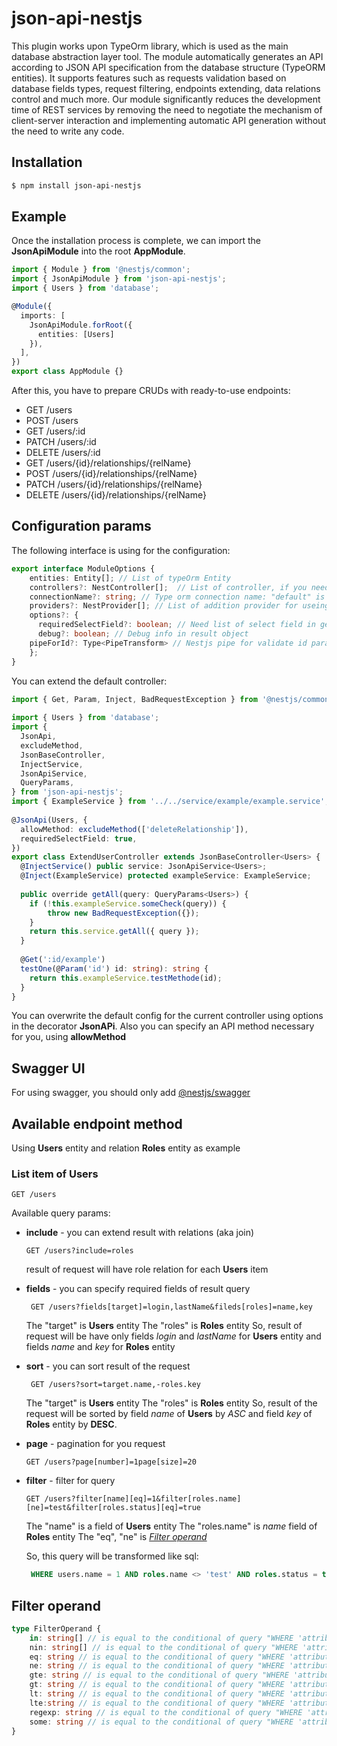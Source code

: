 # json-api-nestjs

This plugin works upon TypeOrm library, which is used as the main database abstraction layer tool. The module automatically generates an API according to JSON API specification from the database structure (TypeORM entities). It supports features such as requests validation based on database fields types, request filtering, endpoints extending, data relations control and much more. Our module significantly reduces the development time of REST services by removing the need to negotiate the mechanism of client-server interaction and implementing automatic API generation without the need to write any code.

## Installation

```bash  
$ npm install json-api-nestjs
```  

## Example

Once the installation process is complete, we can import the **JsonApiModule** into the root **AppModule**.

```typescript
import { Module } from '@nestjs/common';
import { JsonApiModule } from 'json-api-nestjs';
import { Users } from 'database';

@Module({
  imports: [
    JsonApiModule.forRoot({  
	  entities: [Users]
	}),
  ],
})
export class AppModule {}
```
After this, you have to prepare CRUDs with ready-to-use endpoints:


- GET /users
- POST /users
- GET /users/:id
- PATCH /users/:id
- DELETE /users/:id
- GET /users/{id}/relationships/{relName}
- POST /users/{id}/relationships/{relName}
- PATCH /users/{id}/relationships/{relName}
- DELETE /users/{id}/relationships/{relName}

## Configuration params

The following interface is using for the configuration:
```typescript
export interface ModuleOptions {  
    entities: Entity[]; // List of typeOrm Entity
    controllers?: NestController[];  // List of controller, if you need extend default present
    connectionName?: string; // Type orm connection name: "default" is default name  
    providers?: NestProvider[]; // List of addition provider for useing in custom controller
    options?: {  
	  requiredSelectField?: boolean; // Need list of select field in get endpoint, try is default
	  debug?: boolean; // Debug info in result object
    pipeForId?: Type<PipeTransform> // Nestjs pipe for validate id params, by default ParseIntPipe
	};  
}
```
You can extend the default controller:
```typescript
import { Get, Param, Inject, BadRequestException } from '@nestjs/common';  
  
import { Users } from 'database';  
import {  
  JsonApi,  
  excludeMethod,  
  JsonBaseController,  
  InjectService,  
  JsonApiService,  
  QueryParams,  
} from 'json-api-nestjs';  
import { ExampleService } from '../../service/example/example.service';  
  
@JsonApi(Users, {  
  allowMethod: excludeMethod(['deleteRelationship']),  
  requiredSelectField: true,  
})  
export class ExtendUserController extends JsonBaseController<Users> {  
  @InjectService() public service: JsonApiService<Users>;  
  @Inject(ExampleService) protected exampleService: ExampleService;  
  
  public override getAll(query: QueryParams<Users>) { 
	if (!this.exampleService.someCheck(query)) {
		throw new BadRequestException({});
	}
    return this.service.getAll({ query });  
  }  
  
  @Get(':id/example')  
  testOne(@Param('id') id: string): string {  
    return this.exampleService.testMethode(id);  
  }  
}
```

You can overwrite the default config for the current controller using options in the decorator **JsonAPi**.
Also you can specify an API method necessary for you, using **allowMethod**

## Swagger UI

For using swagger, you should only add [@nestjs/swagger](https://docs.nestjs.com/openapi/introduction)

## Available endpoint method
Using **Users** entity and relation **Roles** entity as example

### List item of Users
 
  ```
  GET /users
  ```
Available query params:

- **include** - you can extend result with relations (aka join)
   ```
   GET /users?include=roles
   ```
  result of request will have role relation for each **Users** item

- **fields** - you can specify required fields of result query
  
  ```
   GET /users?fields[target]=login,lastName&fileds[roles]=name,key
   ```
  The "target" is **Users** entity
  The "roles" is **Roles** entity
  So, result of request will be have only fields  *login* and *lastName* for **Users** entity and fields *name* and *key* for **Roles** entity
- **sort** - you can sort result of the request
  
  ```
   GET /users?sort=target.name,-roles.key
   ```
  The "target" is **Users** entity
  The "roles" is **Roles** entity
  So, result of the request will be sorted by field *name* of **Users** by *ASC* and field *key* of **Roles** entity by **DESC**.
- **page** - pagination for you request
  
  ```
  GET /users?page[number]=1page[size]=20
  ```
- **filter** - filter for query
  
  ```
  GET /users?filter[name][eq]=1&filter[roles.name][ne]=test&filter[roles.status][eq]=true
  ```
  The "name" is a field of **Users** entity
  The "roles.name" is *name* field of **Roles** entity
  The "eq", "ne" is *[Filter operand](#filter-operand)*

  So, this query will be transformed like sql:
  ```sql
   WHERE users.name = 1 AND roles.name <> 'test' AND roles.status = true
  ```

##  Filter operand

```typescript
type FilterOperand {
	in: string[] // is equal to the conditional of query "WHERE 'attribute_name' IN ('value1', 'value2')"
	nin: string[] // is equal to the conditional of query "WHERE 'attribute_name' NOT IN ('value1', 'value1')"
	eq: string // is equal to the conditional of query "WHERE 'attribute_name' = 'value1'
	ne: string // is equal to the conditional of query "WHERE 'attribute_name' <> 'value1'
	gte: string // is equal to the conditional of query "WHERE 'attribute_name' >= 'value1'
	gt: string // is equal to the conditional of query "WHERE 'attribute_name' > 'value1'
	lt: string // is equal to the conditional of query "WHERE 'attribute_name' < 'value1'
	lte:string // is equal to the conditional of query "WHERE 'attribute_name' <= 'value1'
	regexp: string // is equal to the conditional of query "WHERE 'attribute_name' ~* value1
	some: string // is equal to the conditional of query "WHERE 'attribute_name' && [value1]
}
```

 
